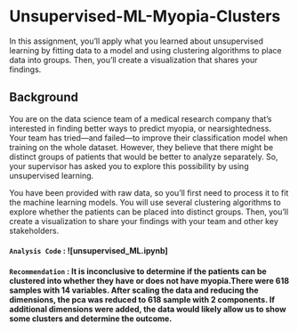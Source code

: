 # Unsupervised-ML-Myopia-Clusters

In this assignment, you’ll apply what you learned about unsupervised learning by fitting data to a model and using clustering algorithms to place data into groups. Then, you’ll create a visualization that shares your findings.

## Background

You are on the data science team of a medical research company that’s interested in finding better ways to predict myopia, or nearsightedness. Your team has tried—and failed—to improve their classification model when training on the whole dataset. However, they believe that there might be distinct groups of patients that would be better to analyze separately. So, your supervisor has asked you to explore this possibility by using unsupervised learning.

You have been provided with raw data, so you’ll first need to process it to fit the machine learning models. You will use several clustering algorithms to explore whether the patients can be placed into distinct groups. Then, you’ll create a visualization to share your findings with your team and other key stakeholders.

#### `Analysis Code` : ![unsupervised_ML.ipynb] 
#### `Recommendation` : It is inconclusive to determine if the patients can be clustered into whether they have or does not have myopia.There were 618 samples with 14 variables. After scaling the data and reducing the dimensions, the pca was reduced to 618 sample with 2 components. If additional dimensions were added, the data would likely allow us to show some clusters and determine the outcome.

